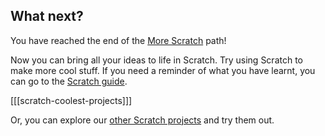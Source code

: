 ## What next?

You have reached the end of the [More Scratch](https://projects.raspberrypi.org/en/pathways/more-scratch) path!

Now you can bring all your ideas to life in Scratch. Try using Scratch to make more cool stuff. If you need a reminder of what you have learnt, you can go to the [Scratch guide](https://projects.raspberrypi.org/en/projects/getting-started-scratch).

[[[scratch-coolest-projects]]]

Or, you can explore our [other Scratch projects](https://projects.raspberrypi.org/en/projects?software%5B%5D=scratch&curriculum%5B%5D=%201) and try them out.
